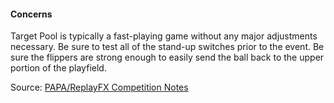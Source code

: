 #### Concerns
            
Target Pool is typically a fast-playing game without any major adjustments necessary. Be sure to test all of the stand-up switches prior to the event. Be sure the flippers are strong enough to easily send the ball back to the upper portion of the playfield.

Source: [PAPA/ReplayFX Competition Notes](https://replayfoundation.org/papa/learning-center/director-guide/game-notes/#GameNotes)
